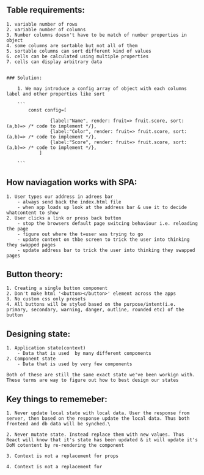 ## Table requirements:

    1. variable number of rows
    2. variable number of columns
    3. Number columns doesn't have to be match of number properties in object
    4. some columns are sortable but not all of them
    5. sortable columns can sort different kind of values
    6. cells can be calculated using multiple properties
    7. cells can display arbitrary data


    ### Solution:

        1. We may introduce a config array of object with each columns label and other properties like sort

        ```
            const config=[

                    {label:"Name", render: fruit=> fruit.score, sort:(a,b)=> /* code to implement */},
                    {label:"Color", render: fruit=> fruit.score, sort:(a,b)=> /* code to implement */},
                    {label:"Score", render: fruit=> fruit.score, sort:(a,b)=> /* code to implement */},
                ]

        ```

## How naviagation works with SPA:

    1. User types our address in adrees bar
        - always send back the index.html file
        - when app loads up look at the address bar & use it to decide whatcontent to show
    2. User clicks a link or press back button
        - stop the browsers default page switcing behaviour i.e. reloading the page
        - figure out where the t=user was trying to go
        - update content on thbe screen to trick the user into thinking they swapped pages
        - update address bar to trick the user into thinking they swapped pages

## Button theory:

    1. Creating a single button component
    2. Don't make html '<button></button>' element across the apps
    3. No custom css only presets
    4. All buttons will be styled based on the purpose/intent(i.e. primary, secondary, warning, danger, outline, rounded etc) of the button

## Designing state:

    1. Application state(context)
        - Data that is used  by many different components
    2. Component state
        - Data that is used by very few components

    Both of these are still the same exact state we've been workign with. These terms are way to figure out how to best design our states

## Key things to rememeber:

    1. Never update local state with local data. User the response from server, then based on the response update the local data. Thus both frontend and db data will be synched.\

    2. Never mutate state. Instead replace them with new values. Thus React will know that it's state has been updated & it will update it's DoM cotentent by re-rendering the component

    3. Context is not a replacement for props

    4. Context is not a replacement for
